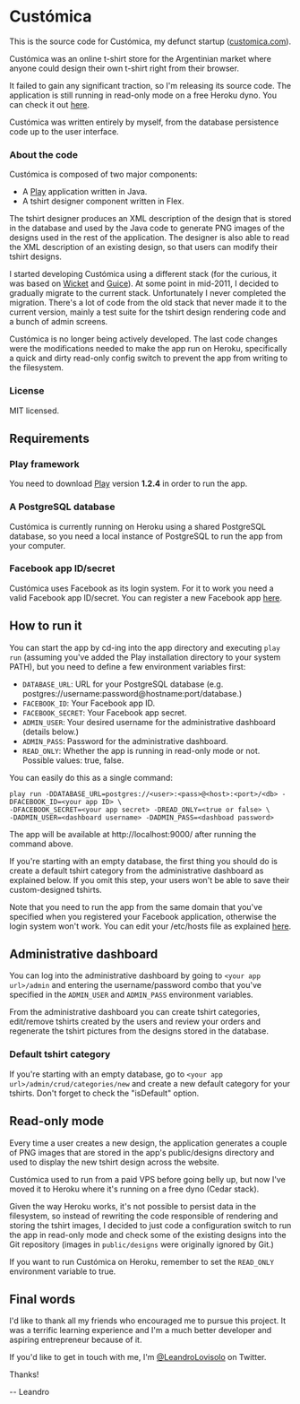 # Custómica #

This is the source code for Custómica, my defunct startup ([customica.com](http://customica.com)).

Custómica was an online t-shirt store for the Argentinian market where anyone could design their own t-shirt right from their browser.

It failed to gain any significant traction, so I'm releasing its source code. The application is still running in read-only mode on a free Heroku dyno. You can check it out [here](http://customica.com).

Custómica was written entirely by myself, from the database persistence code up to the user interface.

### About the code ###

Custómica is composed of two major components:

* A [Play](http://www.playframework.org/) application written in Java.
* A tshirt designer component written in Flex.

The tshirt designer produces an XML description of the design that is stored in the database and used by the Java code to generate PNG images of the designs used in the rest of the application. The designer is also able to read the XML description of an existing design, so that users can modify their tshirt designs.

I started developing Custómica using a different stack (for the curious, it was based on [Wicket](http://wicket.apache.org/) and [Guice](http://code.google.com/p/google-guice/)). At some point in mid-2011, I decided to gradually migrate to the current stack. Unfortunately I never completed the migration. There's a lot of code from the old stack that never made it to the current version, mainly a test suite for the tshirt design rendering code and a bunch of admin screens.

Custómica is no longer being actively developed. The last code changes were the modifications needed to make the app run on Heroku, specifically a quick and dirty read-only config switch to prevent the app from writing to the filesystem.

### License ###

MIT licensed.

## Requirements ##

### Play framework ###

You need to download [Play](http://www.playframework.org/) version **1.2.4** in order to run the app.

### A PostgreSQL database ###

Custómica is currently running on Heroku using a shared PostgreSQL database, so you need a local instance of PostgreSQL to run the app from your computer.

### Facebook app ID/secret ###

Custómica uses Facebook as its login system. For it to work you need a valid Facebook app ID/secret. You can register a new Facebook app [here](https://developers.facebook.com/).

## How to run it ##

You can start the app by cd-ing into the app directory and executing `play run` (assuming you've added the Play installation directory to your system PATH), but you need to define a few environment variables first:

* `DATABASE_URL`: URL for your PostgreSQL database (e.g. postgres://username:password@hostname:port/database.)
* `FACEBOOK_ID`: Your Facebook app ID.
* `FACEBOOK_SECRET`: Your Facebook app secret.
* `ADMIN_USER`: Your desired username for the administrative dashboard (details below.)
* `ADMIN_PASS`: Password for the administrative dashboard.
* `READ_ONLY`: Whether the app is running in read-only mode or not. Possible values: true, false.

You can easily do this as a single command:

```
play run -DDATABASE_URL=postgres://<user>:<pass>@<host>:<port>/<db> -DFACEBOOK_ID=<your app ID> \
-DFACEBOOK_SECRET=<your app secret> -DREAD_ONLY=<true or false> \
-DADMIN_USER=<dashboard username> -DADMIN_PASS=<dashboad password>
```

The app will be available at http://localhost:9000/ after running the command above.

If you're starting with an empty database, the first thing you should do is create a default tshirt category from the administrative dashboard as explained below. If you omit this step, your users won't be able to save their custom-designed tshirts.

Note that you need to run the app from the same domain that you've specified when you registered your Facebook application, otherwise the login system won't work. You can edit your /etc/hosts file as explained [here](http://leandro.me/posts/facebook-apps-and-etc-hosts/).

## Administrative dashboard ##

You can log into the administrative dashboard by going to `<your app url>/admin` and entering the username/password combo that you've specified in the `ADMIN_USER` and `ADMIN_PASS` environment variables.

From the administrative dashboard you can create tshirt categories, edit/remove tshirts created by the users and review your orders and regenerate the tshirt pictures from the designs stored in the database.

### Default tshirt category ###

If you're starting with an empty database, go to `<your app url>/admin/crud/categories/new` and create a new default category for your tshirts. Don't forget to check the "isDefault" option.

## Read-only mode ##

Every time a user creates a new design, the application generates a couple of PNG images that are stored in the app's public/designs directory and used to display the new tshirt design across the website.

Custómica used to run from a paid VPS before going belly up, but now I've moved it to Heroku where it's running on a free dyno (Cedar stack).

Given the way Heroku works, it's not possible to persist data in the filesystem, so instead of rewriting the code responsible of rendering and storing the tshirt images, I decided to just code a configuration switch to run the app in read-only mode and check some of the existing designs into the Git repository (images in `public/designs` were originally ignored by Git.)

If you want to run Custómica on Heroku, remember to set the `READ_ONLY` environment variable to true.

## Final words ##

I'd like to thank all my friends who encouraged me to pursue this project. It was a terrific learning experience and I'm a much better developer and aspiring entrepreneur because of it.

If you'd like to get in touch with me, I'm [@LeandroLovisolo](http://twitter.com/LeandroLovisolo) on Twitter.

Thanks!

-- Leandro
